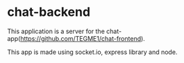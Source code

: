 # chat-backend

This application is a server for the chat-app(https://github.com/TEGME1/chat-frontend).

This app is made using socket.io, express library and node. 
